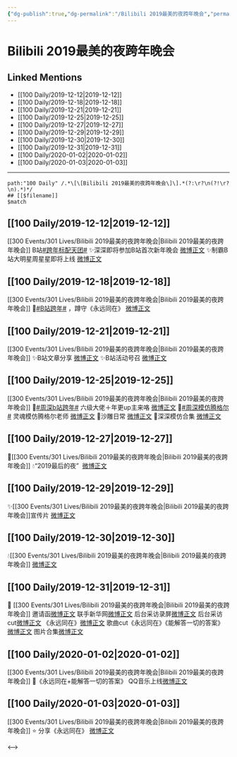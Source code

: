 ```yaml
---
{"dg-publish":true,"dg-permalink":"/Bilibili 2019最美的夜跨年晚会","permalink":"/Bilibili 2019最美的夜跨年晚会/","created":"2023-04-01T18:33:41.000+08:00","updated":"2023-04-10T16:12:51.000+08:00"}
---
```


# Bilibili 2019最美的夜跨年晚会

## Linked Mentions
- [[100 Daily/2019-12-12\|2019-12-12]]
- [[100 Daily/2019-12-18\|2019-12-18]]
- [[100 Daily/2019-12-21\|2019-12-21]]
- [[100 Daily/2019-12-25\|2019-12-25]]
- [[100 Daily/2019-12-27\|2019-12-27]]
- [[100 Daily/2019-12-29\|2019-12-29]]
- [[100 Daily/2019-12-30\|2019-12-30]]
- [[100 Daily/2019-12-31\|2019-12-31]]
- [[100 Daily/2020-01-02\|2020-01-02]]
- [[100 Daily/2020-01-03\|2020-01-03]]


---

```expander
path:"100 Daily" /.*\[\[Bilibili 2019最美的夜跨年晚会\]\].*(?:\r?\n(?!\r?\n).*)*/
## [[$filename]]
$match
```
## [[100 Daily/2019-12-12\|2019-12-12]]
[[300 Events/301 Lives/Bilibili 2019最美的夜跨年晚会\|Bilibili 2019最美的夜跨年晚会]]
B站[#跨年标配天团#](https://s.weibo.com/weibo?q=%23%E8%B7%A8%E5%B9%B4%E6%A0%87%E9%85%8D%E5%A4%A9%E5%9B%A2%23)
✨深深即将参加B站首次新年晚会 [微博正文](https://m.weibo.cn/6466290670/4448744621546075)
✨制霸B站大明星周星星即将上线 [微博正文](https://m.weibo.cn/6466290670/4448776364499798)
## [[100 Daily/2019-12-18\|2019-12-18]]
[[300 Events/301 Lives/Bilibili 2019最美的夜跨年晚会\|Bilibili 2019最美的夜跨年晚会]]
🌿[#B站跨年#](https://s.weibo.com/weibo?q=%23B%E7%AB%99%E8%B7%A8%E5%B9%B4%23) ，蹲守《永远同在》
[微博正文](https://m.weibo.cn/6466290670/4450867241295619)
## [[100 Daily/2019-12-21\|2019-12-21]]
[[300 Events/301 Lives/Bilibili 2019最美的夜跨年晚会\|Bilibili 2019最美的夜跨年晚会]]
✨B站文章分享 [微博正文](https://m.weibo.cn/6466290670/4451920368301056)
✨B站活动号召 [微博正文](https://m.weibo.cn/6466290670/4451984339378648)
## [[100 Daily/2019-12-25\|2019-12-25]]
[[300 Events/301 Lives/Bilibili 2019最美的夜跨年晚会\|Bilibili 2019最美的夜跨年晚会]]
🌿[#周深b站跨年#](https://s.weibo.com/weibo?q=%23%E5%91%A8%E6%B7%B1b%E7%AB%99%E8%B7%A8%E5%B9%B4%23)
六级大佬＋年更up主来咯
[微博正文](https://m.weibo.cn/6466290670/4453363909691678)
🎵[#周深模仿腾格尔#](https://s.weibo.com/weibo?q=%23%E5%91%A8%E6%B7%B1%E6%A8%A1%E4%BB%BF%E8%85%BE%E6%A0%BC%E5%B0%94%23)
灵魂模仿腾格尔老师
[微博正文](https://m.weibo.cn/6466290670/4453379767938721)
🌿沙雕日常
[微博正文](https://m.weibo.cn/6466290670/4453423723882570)
🌿深深模仿合集
[微博正文](https://m.weibo.cn/6466290670/4453427867927906)
## [[100 Daily/2019-12-27\|2019-12-27]]
🌠[[300 Events/301 Lives/Bilibili 2019最美的夜跨年晚会\|Bilibili 2019最美的夜跨年晚会]]
💧“2019最后的夜”  [微博正文](https://m.weibo.cn/6466290670/4454075292965988)
## [[100 Daily/2019-12-29\|2019-12-29]]
✨[[300 Events/301 Lives/Bilibili 2019最美的夜跨年晚会\|Bilibili 2019最美的夜跨年晚会]]宣传片
[微博正文](https://m.weibo.cn/6466290670/4454810620950717)
## [[100 Daily/2019-12-30\|2019-12-30]]
💧[[300 Events/301 Lives/Bilibili 2019最美的夜跨年晚会\|Bilibili 2019最美的夜跨年晚会]] [微博正文](https://m.weibo.cn/6466290670/4455247055114089)
## [[100 Daily/2019-12-31\|2019-12-31]]
🎉 [[300 Events/301 Lives/Bilibili 2019最美的夜跨年晚会\|Bilibili 2019最美的夜跨年晚会]]
邀请函[微博正文](https://m.weibo.cn/6466290670/4455520754545778)
联手新华网[微博正文](https://m.weibo.cn/6466290670/4455595907871470)
后台采访录屏[微博正文](https://m.weibo.cn/6466290670/4455660672399294)
后台采访cut[微博正文](https://m.weibo.cn/6466290670/4455726761903114)
《永远同在》[微博正文](https://m.weibo.cn/6466290670/4455708419963268)
歌曲cut《永远同在》《能解答一切的答案》
[微博正文](https://m.weibo.cn/6466290670/4455714132665290)
图片合集[微博正文](https://m.weibo.cn/6466290670/4455732173334115)

## [[100 Daily/2020-01-02\|2020-01-02]]
[[300 Events/301 Lives/Bilibili 2019最美的夜跨年晚会\|Bilibili 2019最美的夜跨年晚会]]
🎼《永远同在+能解答一切的答案》
QQ音乐上线[微博正文](https://m.weibo.cn/6466290670/4456294855614435)
## [[100 Daily/2020-01-03\|2020-01-03]]
[[300 Events/301 Lives/Bilibili 2019最美的夜跨年晚会\|Bilibili 2019最美的夜跨年晚会]]
⭐ 分享《永远同在》
[微博正文](https://m.weibo.cn/6466290670/4456779947312483)

<-->